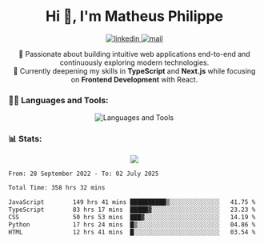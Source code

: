 
<h1 align="center">Hi 👋, I'm Matheus Philippe</h1>
<p align="center">
  <a href="https://www.linkedin.com/in/matheusphilippe-" target="_blank" rel="noopener noreferrer">
    <img alt="linkedin" src="https://img.shields.io/static/v1?label=&message=Linkedin&color=blue&logo=linkedin&style=for-the-badge" /> </a>
  <a href="mailto:matheus.philippe2002@gmail.com">
    <img alt="mail" src="https://img.shields.io/badge/Gmail-D14836?style=for-the-badge&logo=gmail&logoColor=white" /> </a>
 <p align="center">
  🚀 Passionate about building intuitive web applications end-to-end and continuously exploring modern technologies.
  <br />
  🌱 Currently deepening my skills in <strong>TypeScript</strong> and <strong>Next.js</strong> while focusing on <strong>Frontend Development</strong> with React.
</p>

   
</p>



<h3 align="left">🧑‍💻 Languages and Tools:</h3>

<p align="center">
  <img src="https://skillicons.dev/icons?i=ts,js,react,nodejs,express,mongodb,tailwind,vite,html,css,git,vscode,linux" alt="Languages and Tools" />

</p>

<h3 align="left"> 📊 Stats: </h3>

<p align="center">
  <img src="https://github-readme-stats.vercel.app/api/top-langs?username=mph7&show_icons=true&theme=tokyonight&hide_border=true&locale=en&langs_count=6&layout=compact" /> 



<!--START_SECTION:waka-->

```txt
From: 28 September 2022 - To: 02 July 2025

Total Time: 358 hrs 32 mins

JavaScript        149 hrs 41 mins ██████████▒░░░░░░░░░░░░░░   41.75 %
TypeScript        83 hrs 17 mins  █████▓░░░░░░░░░░░░░░░░░░░   23.23 %
CSS               50 hrs 53 mins  ███▓░░░░░░░░░░░░░░░░░░░░░   14.19 %
Python            17 hrs 24 mins  █▒░░░░░░░░░░░░░░░░░░░░░░░   04.86 %
HTML              12 hrs 41 mins  █░░░░░░░░░░░░░░░░░░░░░░░░   03.54 %
```

<!--END_SECTION:waka-->
</p>
